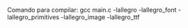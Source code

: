 Comando para compilar: gcc main.c -lallegro -lallegro_font -lallegro_primitives -lallegro_image -lallegro_ttf
